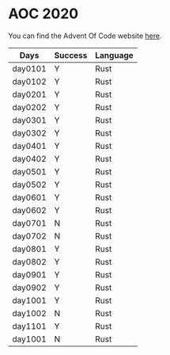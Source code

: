 # AOC 2020

You can find the Advent Of Code website [here](https://adventofcode.com/2020).

| Days    | Success | Language |
| ------- | ------- | -------- |
| day0101 | Y       | Rust     |
| day0102 | Y       | Rust     |
| day0201 | Y       | Rust     |
| day0202 | Y       | Rust     |
| day0301 | Y       | Rust     |
| day0302 | Y       | Rust     |
| day0401 | Y       | Rust     |
| day0402 | Y       | Rust     |
| day0501 | Y       | Rust     |
| day0502 | Y       | Rust     |
| day0601 | Y       | Rust     |
| day0602 | Y       | Rust     |
| day0701 | N       | Rust     |
| day0702 | N       | Rust     |
| day0801 | Y       | Rust     |
| day0802 | Y       | Rust     |
| day0901 | Y       | Rust     |
| day0902 | Y       | Rust     |
| day1001 | Y       | Rust     |
| day1002 | N       | Rust     |
| day1101 | Y       | Rust     |
| day1001 | N       | Rust     |
